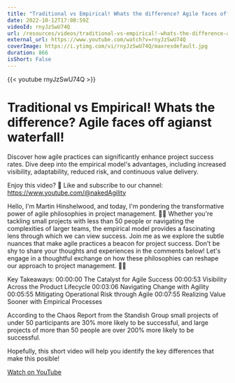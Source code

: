 ```yaml
---
title: "Traditional vs Empirical! Whats the difference? Agile faces off agianst waterfall!"
date: 2022-10-12T17:08:59Z
videoId: rnyJzSwU74Q
url: /resources/videos/traditional-vs-empirical!-whats-the-difference-agile-faces-off-agianst-waterfall!
external_url: https://www.youtube.com/watch?v=rnyJzSwU74Q
coverImage: https://i.ytimg.com/vi/rnyJzSwU74Q/maxresdefault.jpg
duration: 866
isShort: False
---
```


{{< youtube rnyJzSwU74Q >}}

# Traditional vs Empirical! Whats the difference? Agile faces off agianst waterfall!

Discover how agile practices can significantly enhance project success rates. Dive deep into the empirical model's advantages, including increased visibility, adaptability, reduced risk, and continuous value delivery.

Enjoy this video? 🔔 Like and subscribe to our channel: https://www.youtube.com/@nakedAgility

Hello, I'm Martin Hinshelwood, and today, I'm pondering the transformative power of agile philosophies in project management. 🤔💡 Whether you're tackling small projects with less than 50 people or navigating the complexities of larger teams, the empirical model provides a fascinating lens through which we can view success. Join me as we explore the subtle nuances that make agile practices a beacon for project success. Don't be shy to share your thoughts and experiences in the comments below! Let's engage in a thoughtful exchange on how these philosophies can reshape our approach to project management. 🚀👥

Key Takeaways:
00:00:00 The Catalyst for Agile Success
00:00:53 Visibility Across the Product Lifecycle
00:03:06 Navigating Change with Agility
00:05:55 Mitigating Operational Risk through Agile
00:07:55 Realizing Value Sooner with Empirical Processes

According to the Chaos Report from the Standish Group small projects of under 50 participants are 30% more likely to be successful, and large projects of more than 50 people are over 200% more likely to be successful.

Hopefully, this short video will help you identify the key differences that make this posible!

[Watch on YouTube](https://www.youtube.com/watch?v=rnyJzSwU74Q)

